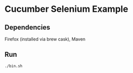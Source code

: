 # Cucumber Selenium Example

## Dependencies

Firefox (installed via brew cask), Maven

## Run
    ./bin.sh

